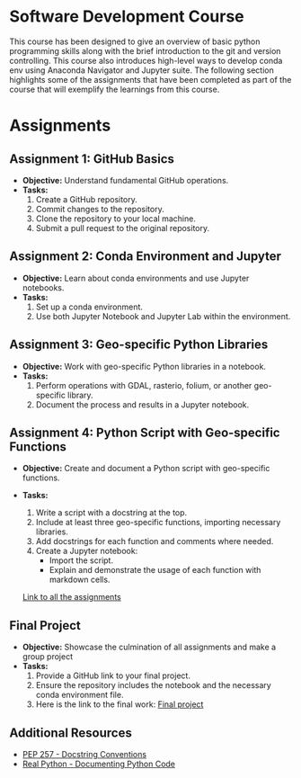 # Software Development Course

This course has been designed to give an overview of basic python programming skills along with the brief introduction to the git and version controlling. 
This course also introduces high-level ways to develop conda env using Anaconda Navigator and Jupyter suite. 
The following section highlights some of the assignments that have been completed as part of the course that will exemplify the learnings from this course. 

# Assignments

## Assignment 1: GitHub Basics
- **Objective:** Understand fundamental GitHub operations.
- **Tasks:**
  1. Create a GitHub repository.
  2. Commit changes to the repository.
  3. Clone the repository to your local machine.
  4. Submit a pull request to the original repository.

## Assignment 2: Conda Environment and Jupyter
- **Objective:** Learn about conda environments and use Jupyter notebooks.
- **Tasks:**
  1. Set up a conda environment.
  2. Use both Jupyter Notebook and Jupyter Lab within the environment.

## Assignment 3: Geo-specific Python Libraries
- **Objective:** Work with geo-specific Python libraries in a notebook.
- **Tasks:**
  1. Perform operations with GDAL, rasterio, folium, or another geo-specific library.
  2. Document the process and results in a Jupyter notebook.

## Assignment 4: Python Script with Geo-specific Functions
- **Objective:** Create and document a Python script with geo-specific functions.
- **Tasks:**
  1. Write a script with a docstring at the top.
  2. Include at least three geo-specific functions, importing necessary libraries.
  3. Add docstrings for each function and comments where needed.
  4. Create a Jupyter notebook:
     - Import the script.
     - Explain and demonstrate the usage of each function with markdown cells.
    
  [Link to all the assignments](https://github.com/khizerzakir/PLUS_softwaredev_2023_krypkie)

## Final Project
- **Objective:** Showcase the culmination of all assignments and make a group project
- **Tasks:**
  1. Provide a GitHub link to your final project.
  2. Ensure the repository includes the notebook and the necessary conda environment file.
  3. Here is the link to the final work: [Final project](https://github.com/khizerzakir/FinalProject_Ctrl-F)

## Additional Resources
- [PEP 257 - Docstring Conventions](https://peps.python.org/pep-0257/)
- [Real Python - Documenting Python Code](https://realpython.com/documenting-python-code/#script-docstrings)

